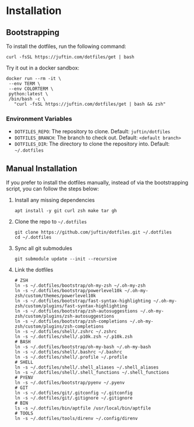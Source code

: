 # Installation

## Bootstrapping

To install the dotfiles, run the following command:

```shell
curl -fsSL https://juftin.com/dotfiles/get | bash
```

Try it out in a docker sandbox:

```shell
docker run --rm -it \
 --env TERM \
 --env COLORTERM \
 python:latest \
 /bin/bash -c \
   "curl -fsSL https://juftin.com/dotfiles/get | bash && zsh"
```

### Environment Variables

-   `DOTFILES_REPO`: The repository to clone. Default: `juftin/dotfiles`
-   `DOTFILES_BRANCH`: The branch to check out. Default: `<default branch>`
-   `DOTFILES_DIR`: The directory to clone the repository into. Default: `~/.dotfiles`

## Manual Installation

If you prefer to install the dotfiles manually,
instead of via the bootstrapping script, you can follow
the steps below:

1. Install any missing dependencies

    ```shell
    apt install -y git curl zsh make tar gh
    ```

2. Clone the repo to `~/.dotfiles`

    ```shell
    git clone https://github.com/juftin/dotfiles.git ~/.dotfiles
    cd ~/.dotfiles
    ```

3. Sync all git submodules

    ```shell
    git submodule update --init --recursive
    ```

4. Link the dotfiles

    ```shell
    # ZSH
    ln -s ~/.dotfiles/bootstrap/oh-my-zsh ~/.oh-my-zsh
    ln -s ~/.dotfiles/bootstrap/powerlevel10k ~/.oh-my-zsh/custom/themes/powerlevel10k
    ln -s ~/.dotfiles/bootstrap/fast-syntax-highlighting ~/.oh-my-zsh/custom/plugins/fast-syntax-highlighting
    ln -s ~/.dotfiles/bootstrap/zsh-autosuggestions ~/.oh-my-zsh/custom/plugins/zsh-autosuggestions
    ln -s ~/.dotfiles/bootstrap/zsh-completions ~/.oh-my-zsh/custom/plugins/zsh-completions
    ln -s ~/.dotfiles/shell/.zshrc ~/.zshrc
    ln -s ~/.dotfiles/shell/.p10k.zsh ~/.p10k.zsh
    # BASH
    ln -s ~/.dotfiles/bootstrap/oh-my-bash ~/.oh-my-bash
    ln -s ~/.dotfiles/shell/.bashrc ~/.bashrc
    ln -s ~/.dotfiles/shell/.profile ~/.profile
    # SHELL
    ln -s ~/.dotfiles/shell/.shell_aliases ~/.shell_aliases
    ln -s ~/.dotfiles/shell/.shell_functions ~/.shell_functions
    # PYENV
    ln -s ~/.dotfiles/bootstrap/pyenv ~/.pyenv
    # GIT
    ln -s ~/.dotfiles/git/.gitconfig ~/.gitconfig
    ln -s ~/.dotfiles/git/.gitignore ~/.gitignore
    # BIN
    ls -s ~/.dotfiles/bin/aptfile /usr/local/bin/aptfile
    # TOOLS
    ln -s ~/.dotfiles/tools/direnv ~/.config/direnv
    ```
